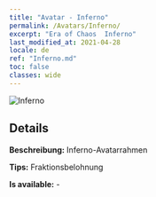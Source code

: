 ```yaml
---
title: "Avatar - Inferno"
permalink: /Avatars/Inferno/
excerpt: "Era of Chaos  Inferno"
last_modified_at: 2021-04-28
locale: de
ref: "Inferno.md"
toc: false
classes: wide
---
```

 ![Inferno](/images/a/avatarFrame_3.png)

## Details

 **Beschreibung:** Inferno-Avatarrahmen 

 **Tips:** Fraktionsbelohnung 

 **Is available:**  - 

